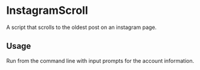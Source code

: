 # InstagramScroll
A script that scrolls to the oldest post on an instagram page.

## Usage
Run from the command line with input prompts for the account information.

